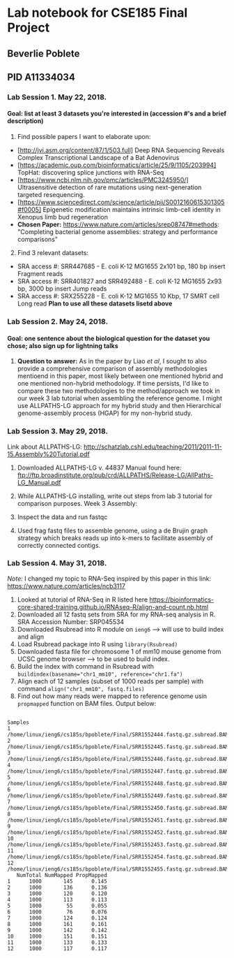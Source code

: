 # Lab notebook for CSE185 Final Project
## Beverlie Poblete
## PID A11334034

### Lab Session 1.  May 22, 2018.
#### Goal: list at least 3 datasets you're interested in (accession #'s and a brief description)
1. Find possible papers I want to elaborate upon:
* [http://jvi.asm.org/content/87/1/503.full] Deep RNA Sequencing Reveals Complex Transcriptional Landscape of a Bat Adenovirus
* [https://academic.oup.com/bioinformatics/article/25/9/1105/203994] TopHat: discovering splice junctions with RNA-Seq 
* [https://www.ncbi.nlm.nih.gov/pmc/articles/PMC3245950/] Ultrasensitive detection of rare mutations using next-generation targeted resequencing.
* [https://www.sciencedirect.com/science/article/pii/S0012160615301305#f0005] Epigenetic modification maintains intrinsic limb-cell identity in Xenopus limb bud regeneration
* __Chosen Paper:__ https://www.nature.com/articles/srep08747#methods: "Completing bacterial genome assemblies: strategy and performance comparisons"

2. Find 3 relevant datasets:
* SRA access #: SRR447685  -  E. coli K-12 MG1655 2x101 bp, 180 bp insert Fragment reads
* SRA access #: SRR401827 and SRR492488 - E. coli K-12 MG1655 2x93 bp, 3000 bp insert Jump reads
* SRA access #: SRX255228 - E. coli K-12 MG1655 10 Kbp, 17 SMRT cell Long read
__Plan to use all these datasets lisetd above__

### Lab Session 2.  May 24, 2018.
#### Goal: one sentence about the biological question for the dataset you chose; also sign up for lightning talks
1. __Question to answer:__ As in the paper by Liao *et al*, I sought to also provide a comprehensive comparison of assembly methodologies mentioend in this paper, most likely between one mentioned hybrid and one mentioned non-hybrid methodology.  If time persists, I'd like to compare these two methodologies to the method/approach we took in our week 3 lab tutorial when assembling the reference genome.  I might use ALLPATHS-LG approach for my hybrid study and then Hierarchical genome-assembly process (HGAP) for my non-hybrid study.

### Lab Session 3.  May 29, 2018.
Link about ALLPATHS-LG: http://schatzlab.cshl.edu/teaching/2011/2011-11-15.Assembly%20Tutorial.pdf
1. Downloaded ALLPATHS-LG v. 44837
Manual found here: ftp://ftp.broadinstitute.org/pub/crd/ALLPATHS/Release-LG/AllPaths-LG_Manual.pdf

2. While ALLPATHS-LG installing, write out steps from lab 3 tutorial for comparison purposes.
Week 3 Assembly:
1. Inspect the data and run fastqc
2. Used frag fastq files to assemble genome, using a de Brujin graph strategy which breaks reads up into k-mers to facilitate assembly of correctly connected contigs.

### Lab Session 4.  May 31, 2018.
*Note:* I changed my topic to RNA-Seq inspired by this paper in this link: https://www.nature.com/articles/ncb3117 
1. Looked at tutorial of RNA-Seq in R listed here https://bioinformatics-core-shared-training.github.io/RNAseq-R/align-and-count.nb.html
2. Downloaded all 12 fastq sets from SRA for my RNA-seq analysis in R.  SRA Accession Number: SRP045534
3. Downloaded Rsubread into R module on `ieng6` --> will use to build index and align
4. Load Rsubread package into R using `library(Rsubread) `
5. Downloaded fasta file for chromosome 1 of mm10 mouse genome from UCSC genome browser --> to be used to build index.
6. Build the index with command in Rsubread with `buildindex(basename="chr1_mm10", reference="chr1.fa")`
7. Align each of 12 samples (subset of 1000 reads per sample) with command `align("chr1_mm10", fastq.files)`
8. Find out how many reads were mapped to reference genome usin `propmapped` function on BAM files.
Output below:
```
                                                                Samples
1  /home/linux/ieng6/cs185s/bpoblete/Final/SRR1552444.fastq.gz.subread.BAM
2  /home/linux/ieng6/cs185s/bpoblete/Final/SRR1552445.fastq.gz.subread.BAM
3  /home/linux/ieng6/cs185s/bpoblete/Final/SRR1552446.fastq.gz.subread.BAM
4  /home/linux/ieng6/cs185s/bpoblete/Final/SRR1552447.fastq.gz.subread.BAM
5  /home/linux/ieng6/cs185s/bpoblete/Final/SRR1552448.fastq.gz.subread.BAM
6  /home/linux/ieng6/cs185s/bpoblete/Final/SRR1552449.fastq.gz.subread.BAM
7  /home/linux/ieng6/cs185s/bpoblete/Final/SRR1552450.fastq.gz.subread.BAM
8  /home/linux/ieng6/cs185s/bpoblete/Final/SRR1552451.fastq.gz.subread.BAM
9  /home/linux/ieng6/cs185s/bpoblete/Final/SRR1552452.fastq.gz.subread.BAM
10 /home/linux/ieng6/cs185s/bpoblete/Final/SRR1552453.fastq.gz.subread.BAM
11 /home/linux/ieng6/cs185s/bpoblete/Final/SRR1552454.fastq.gz.subread.BAM
12 /home/linux/ieng6/cs185s/bpoblete/Final/SRR1552455.fastq.gz.subread.BAM
   NumTotal NumMapped PropMapped
1      1000       145      0.145
2      1000       136      0.136
3      1000       120      0.120
4      1000       113      0.113
5      1000        55      0.055
6      1000        76      0.076
7      1000       124      0.124
8      1000       161      0.161
9      1000       142      0.142
10     1000       151      0.151
11     1000       133      0.133
12     1000       117      0.117
```
